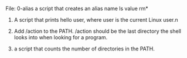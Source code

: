  File: 0-alias a script that creates an alias name ls value rm*
1. A script that prints hello user, where user is the current Linux user.n
2. Add /action to the PATH. /action should be the last directory the shell looks into when looking for a program.


3. a script that counts the number of directories in the PATH. 

